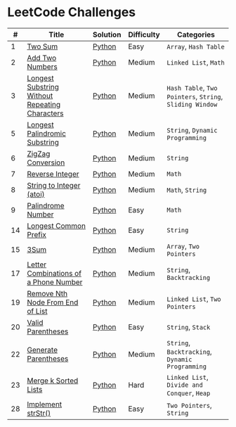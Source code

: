 # LeetCode Challenges

| # | Title | Solution | Difficulty | Categories |
|---| ----- | -------- | ---------- | ---------- |
|1|[Two Sum](https://leetcode.com/problems/two-sum/)|[Python](./solutions/1.ipynb)|Easy|`Array`, `Hash Table`|
|2|[Add Two Numbers](https://leetcode.com/problems/add-two-numbers/)|[Python](./solutions/2.ipynb)|Medium|`Linked List`, `Math`|
|3|[Longest Substring Without Repeating Characters](https://leetcode.com/problems/longest-substring-without-repeating-characters/)|[Python](./solutions/3.ipynb)|Medium|`Hash Table`, `Two Pointers`, `String`, `Sliding Window`|
| 5 | [Longest Palindromic Substring](https://leetcode.com/problems/longest-palindromic-substring/) | [Python](./solutions/5.ipynb) | Medium | `String`, `Dynamic Programming` |
| 6 | [ZigZag Conversion](https://leetcode.com/problems/zigzag-conversion/) | [Python](./solutions/6.ipynb) | Medium | `String` |
|7|[Reverse Integer](https://leetcode.com/problems/reverse-integer/)|[Python](./solutions/7.ipynb)|Medium|`Math`|
|8|[String to Integer (atoi)](https://leetcode.com/problems/string-to-integer-atoi/)|[Python](./solutions/8.ipynb)|Medium|`Math`, `String`|
|9|[Palindrome Number](https://leetcode.com/problems/palindrome-number/)|[Python](./solutions/9.ipynb)|Easy|`Math`|
|14|[Longest Common Prefix](https://leetcode.com/problems/longest-common-prefix/)|[Python](./solutions/14.ipynb)|Easy|`String`|
|15|[3Sum](https://leetcode.com/problems/3sum/)|[Python](./solutions/15.ipynb)|Medium|`Array`, `Two Pointers`|
|17|[Letter Combinations of a Phone Number](https://leetcode.com/problems/letter-combinations-of-a-phone-number/)|[Python](./solutions/17.ipynb)|Medium|`String`, `Backtracking`|
|19|[Remove Nth Node From End of List](https://leetcode.com/problems/remove-nth-node-from-end-of-list/)|[Python](./solutions/19.ipynb)|Medium|`Linked List`, `Two Pointers`|
|20|[Valid Parentheses](https://leetcode.com/problems/valid-parentheses/)|[Python](./solutions/20.ipynb)|Easy|`String`, `Stack`|
|22|[Generate Parentheses](https://leetcode.com/problems/generate-parentheses/)|[Python](./solutions/22.ipynb)|Medium|`String`, `Backtracking`, `Dynamic Programming`|
|23|[Merge k Sorted Lists](https://leetcode.com/problems/merge-k-sorted-lists/)|[Python](./solutions/23.ipynb)|Hard|`Linked List`, `Divide and Conquer`, `Heap`|
|28|[Implement strStr()](https://leetcode.com/problems/implement-strstr/)|[Python](./solutions/28.ipynb)|Easy|`Two Pointers`, `String`|
